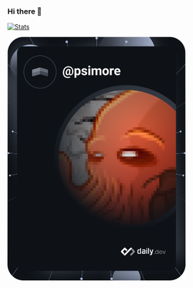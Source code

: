 ### Hi there 👋
[![Stats](https://github-readme-stats.vercel.appp/api/top-langs/?username=psilore)](https://github.com/anuraghazra/github-readme-stats)

<a href="https://app.daily.dev/DailyDevTips"><img src="https://github.com/psilore/psilore/blob/main/devcard.svg" width="400" alt="Erik Emmerfors's Dev Card"/></a>

<!--
**psilore/psilore** is a ✨ _special_ ✨ repository because its `README.md` (this file) appears on your GitHub profile.

Here are some ideas to get you started:

- 🔭 I’m currently working on ...
- 🌱 I’m currently learning ...
- 👯 I’m looking to collaborate on ...
- 🤔 I’m looking for help with ...
- 💬 Ask me about ...
- 📫 How to reach me: ...
- 😄 Pronouns: ...
- ⚡ Fun fact: ...
-->
